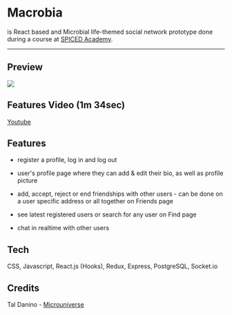 # Macrobia

is React based and Microbial life-themed social network prototype done during a course at [SPICED Academy](https://www.spiced.academy/program/full-stack-web-development/).

---

## Preview

<img src="demo/micro.gif">

## Features Video (1m 34sec)

[Youtube](https://www.youtube.com/watch?v=fEuL9H49AV0)

## Features

- register a profile, log in and log out

- user's profile page where they can add & edit their bio, as well as profile picture

- add, accept, reject or end friendships with other users - can be done on a user specific address or all together on Friends page

- see latest registered users or search for any user on Find page

- chat in realtime with other users

## Tech

CSS, Javascript, React.js (Hooks), Redux, Express, PostgreSQL, Socket.io

## Credits

Tal Danino - [Microuniverse](http://daninolab.nyc/microuniverse)
